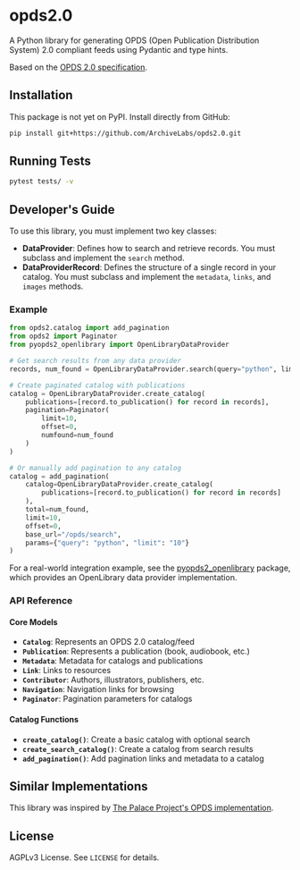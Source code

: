# opds2.0

A Python library for generating OPDS (Open Publication Distribution System) 2.0 compliant feeds using Pydantic and type hints.

Based on the [OPDS 2.0 specification](https://drafts.opds.io/opds-2.0).

## Installation

This package is not yet on PyPI. Install directly from GitHub:

```bash
pip install git+https://github.com/ArchiveLabs/opds2.0.git
```

## Running Tests
```bash
pytest tests/ -v
```

## Developer's Guide

To use this library, you must implement two key classes:

- **DataProvider**: Defines how to search and retrieve records. You must subclass and implement the `search` method.
- **DataProviderRecord**: Defines the structure of a single record in your catalog. You must subclass and implement the `metadata`, `links`, and `images` methods.

### Example

```python
from opds2.catalog import add_pagination
from opds2 import Paginator
from pyopds2_openlibrary import OpenLibraryDataProvider

# Get search results from any data provider
records, num_found = OpenLibraryDataProvider.search(query="python", limit=10)

# Create paginated catalog with publications
catalog = OpenLibraryDataProvider.create_catalog(
    publications=[record.to_publication() for record in records],
    pagination=Paginator(
        limit=10,
        offset=0,
        numfound=num_found
    )
)

# Or manually add pagination to any catalog
catalog = add_pagination(
    catalog=OpenLibraryDataProvider.create_catalog(
        publications=[record.to_publication() for record in records]
    ),
    total=num_found,
    limit=10,
    offset=0,
    base_url="/opds/search",
    params={"query": "python", "limit": "10"}
)
```

For a real-world integration example, see the [pyopds2_openlibrary](https://github.com/ArchiveLabs/pyopds2_openlibrary) package, which provides an OpenLibrary data provider implementation.


### API Reference

#### Core Models

- **`Catalog`**: Represents an OPDS 2.0 catalog/feed
- **`Publication`**: Represents a publication (book, audiobook, etc.)
- **`Metadata`**: Metadata for catalogs and publications
- **`Link`**: Links to resources
- **`Contributor`**: Authors, illustrators, publishers, etc.
- **`Navigation`**: Navigation links for browsing
- **`Paginator`**: Pagination parameters for catalogs

#### Catalog Functions

- **`create_catalog()`**: Create a basic catalog with optional search
- **`create_search_catalog()`**: Create a catalog from search results
- **`add_pagination()`**: Add pagination links and metadata to a catalog

## Similar Implementations

This library was inspired by [The Palace Project's OPDS implementation](https://github.com/ThePalaceProject/circulation/blob/main/src/palace/manager/opds/opds2.py).

## License

AGPLv3 License. See `LICENSE` for details.